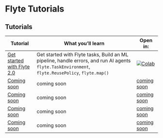 
# Flyte Tutorials

## Tutorials

| Tutorial | What you’ll learn | Open in: |
|---|---|---|
| [Get started with Flyte 2.0](tutorials/flyte2-quickstarts/00_flyte2-starter.ipynb) | Get started with Flyte tasks, Build an ML pipeline, handle errors, and run AI agents `flyte.TaskEnvironment`, `flyte.ReusePolicy`, `flyte.map()` | <a target="_blank" href="https://colab.research.google.com/github/unionai/workshops/blob/main/tutorials/flyte2-quickstarts/00_flyte2-starter.ipynb"> <img src="https://colab.research.google.com/assets/colab-badge.svg" alt="Colab"/></a> |
| [Coming soon](tutorials/hparam_sweep_knn.py) | coming soon | [coming soon](link) |
| [Coming soon](tutorials/hparam_sweep_knn.py) | coming soon | [coming soon](link) |
| [Coming soon](tutorials/hparam_sweep_knn.py) | coming soon | [coming soon](link) |
| [Coming soon](tutorials/hparam_sweep_knn.py) | coming soon | [coming soon](link) |

